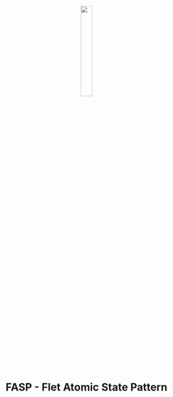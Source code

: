 <p align="center"><img src="https://github.com/user-attachments/assets/5482033f-5dd8-4097-bd58-1da636494ca6" width="25%" alt=""></p>

<h1 align="center"> FASP - Flet Atomic State Pattern</h1>
